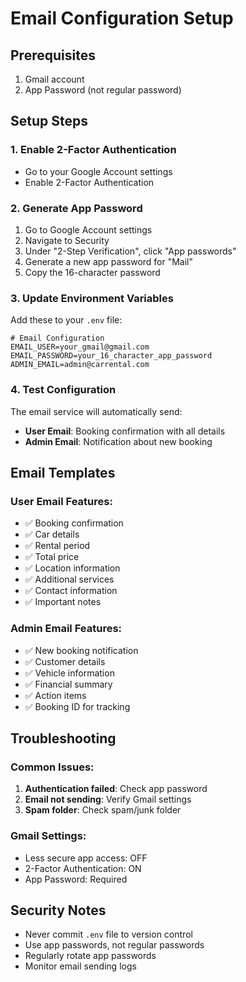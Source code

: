 # Email Configuration Setup

## Prerequisites
1. Gmail account
2. App Password (not regular password)

## Setup Steps

### 1. Enable 2-Factor Authentication
- Go to your Google Account settings
- Enable 2-Factor Authentication

### 2. Generate App Password
1. Go to Google Account settings
2. Navigate to Security
3. Under "2-Step Verification", click "App passwords"
4. Generate a new app password for "Mail"
5. Copy the 16-character password

### 3. Update Environment Variables
Add these to your `.env` file:

```env
# Email Configuration
EMAIL_USER=your_gmail@gmail.com
EMAIL_PASSWORD=your_16_character_app_password
ADMIN_EMAIL=admin@carrental.com
```

### 4. Test Configuration
The email service will automatically send:
- **User Email**: Booking confirmation with all details
- **Admin Email**: Notification about new booking

## Email Templates

### User Email Features:
- ✅ Booking confirmation
- ✅ Car details
- ✅ Rental period
- ✅ Total price
- ✅ Location information
- ✅ Additional services
- ✅ Contact information
- ✅ Important notes

### Admin Email Features:
- ✅ New booking notification
- ✅ Customer details
- ✅ Vehicle information
- ✅ Financial summary
- ✅ Action items
- ✅ Booking ID for tracking

## Troubleshooting

### Common Issues:
1. **Authentication failed**: Check app password
2. **Email not sending**: Verify Gmail settings
3. **Spam folder**: Check spam/junk folder

### Gmail Settings:
- Less secure app access: OFF
- 2-Factor Authentication: ON
- App Password: Required

## Security Notes
- Never commit `.env` file to version control
- Use app passwords, not regular passwords
- Regularly rotate app passwords
- Monitor email sending logs 